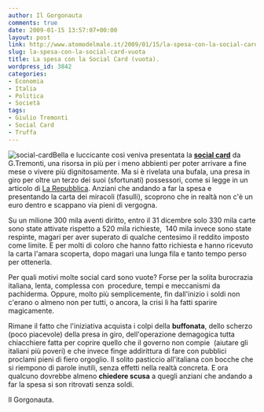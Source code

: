 ```yaml
---
author: Il Gorgonauta
comments: true
date: 2009-01-15 13:57:07+00:00
layout: post
link: http://www.atomodelmale.it/2009/01/15/la-spesa-con-la-social-card-vuota/
slug: la-spesa-con-la-social-card-vuota
title: La spesa con la Social Card (vuota).
wordpress_id: 3842
categories:
- Economia
- Italia
- Politica
- Società
tags:
- Giulio Tremonti
- Social Card
- Truffa
---
```


![social-card](http://www.atomodelmale.it/wp-content/uploads/2009/01/social-card-253x300.jpg)Bella e luccicante così veniva presentata la **[social card](http://www.atomodelmale.it/2008/11/27/arriva-la-social-card/)** da G.Tremonti, una risorsa in più per i meno abbienti per poter arrivare a fine mese o vivere più dignitosamente. Ma si è rivelata una bufala, una presa in giro per oltre un terzo dei suoi (sfortunati) possessori, come si legge in un articolo di [La Repubblica](http://www.repubblica.it/2009/01/sezioni/cronaca/social-card/social-card/social-card.html). Anziani che andando a far la spesa e  presentando la carta dei miracoli (fasulli), scoprono che in realtà non c'è un euro dentro e scappano via pieni di vergogna.

Su un milione 300 mila aventi diritto, entro il 31 dicembre solo 330 mila carte sono state attivate rispetto a 520 mila richieste,  140 mila invece sono state respinte, magari per aver superato di qualche centesimo il reddito imposto come limite. E per molti di coloro che hanno fatto richiesta e hanno ricevuto la carta l'amara scoperta, dopo magari una lunga fila e tanto tempo perso per ottenerla.

Per quali motivi molte social card sono vuote? Forse per la solita burocrazia italiana, lenta, complessa con  procedure, tempi e meccanismi da pachiderma. Oppure, molto più semplicemente, fin dall'inizio i soldi non c'erano o almeno non per tutti, o ancora, la crisi li ha fatti sparire magicamente.

<!-- more -->


Rimane il fatto che l'iniziativa acquista i colpi della **buffonata**, dello scherzo (poco piacevole) della presa in giro, dell'operazione demagogica tutta chiacchiere fatta per coprire quello che il governo non compie  (aiutare gli italiani più poveri) e che invece finge addirittura di fare con pubblici proclami pieni di fiero orgoglio. Il solito pasticcio all'italiana con bocche che si riempono di parole inutili, senza effetti nella realtà concreta. E ora qualcuno dovrebbe almeno **chiedere scusa** a quegli anziani che andando a far la spesa si son ritrovati senza soldi.

Il Gorgonauta.
